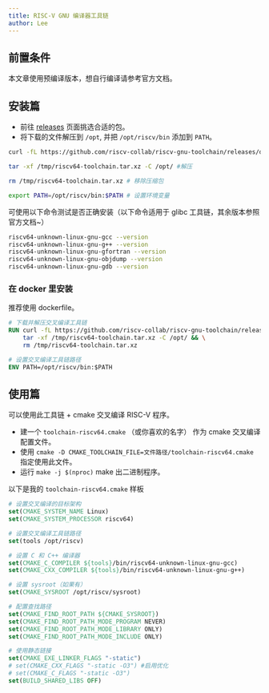 ```yaml
---
title: RISC-V GNU 编译器工具链
author: Lee
---
```


## 前置条件

本文章使用预编译版本，想自行编译请参考官方文档。

## 安装篇

- 前往 [releases](https://github.com/riscv-collab/riscv-gnu-toolchain/releases) 页面挑选合适的包。
- 将下载的文件解压到 `/opt`, 并把 `/opt/riscv/bin` 添加到 `PATH`。

```bash
curl -fL https://github.com/riscv-collab/riscv-gnu-toolchain/releases/download/2025.01.20/riscv64-glibc-ubuntu-22.04-gcc-nightly-2025.01.20-nightly.tar.xz -o /tmp/riscv64-toolchain.tar.xz # 下载

tar -xf /tmp/riscv64-toolchain.tar.xz -C /opt/ #解压

rm /tmp/riscv64-toolchain.tar.xz # 移除压缩包

export PATH=/opt/riscv/bin:$PATH # 设置环境变量
```

可使用以下命令测试是否正确安装（以下命令适用于 glibc 工具链，其余版本参照官方文档~）

```bash
riscv64-unknown-linux-gnu-gcc --version
riscv64-unknown-linux-gnu-g++ --version
riscv64-unknown-linux-gnu-gfortran --version
riscv64-unknown-linux-gnu-objdump --version
riscv64-unknown-linux-gnu-gdb --version
```

### 在 docker 里安装

推荐使用 dockerfile。

```dockerfile
# 下载并解压交叉编译工具链
RUN curl -fL https://github.com/riscv-collab/riscv-gnu-toolchain/releases/download/2025.01.20/riscv64-glibc-ubuntu-22.04-gcc-nightly-2025.01.20-nightly.tar.xz -o /tmp/riscv64-toolchain.tar.xz && \
    tar -xf /tmp/riscv64-toolchain.tar.xz -C /opt/ && \
    rm /tmp/riscv64-toolchain.tar.xz

# 设置交叉编译工具链路径
ENV PATH=/opt/riscv/bin:$PATH
```

## 使用篇

可以使用此工具链 + cmake 交叉编译 RISC-V 程序。

- 建一个 `toolchain-riscv64.cmake` （或你喜欢的名字） 作为 cmake 交叉编译配置文件。
- 使用 `cmake -D CMAKE_TOOLCHAIN_FILE=文件路径/toolchain-riscv64.cmake` 指定使用此文件。
- 运行 `make -j $(nproc)` make 出二进制程序。

以下是我的 `toolchain-riscv64.cmake` 样板

```cmake
# 设置交叉编译的目标架构
set(CMAKE_SYSTEM_NAME Linux)
set(CMAKE_SYSTEM_PROCESSOR riscv64)

# 设置交叉编译工具链路径
set(tools /opt/riscv)

# 设置 C 和 C++ 编译器
set(CMAKE_C_COMPILER ${tools}/bin/riscv64-unknown-linux-gnu-gcc)
set(CMAKE_CXX_COMPILER ${tools}/bin/riscv64-unknown-linux-gnu-g++)

# 设置 sysroot（如果有）
set(CMAKE_SYSROOT /opt/riscv/sysroot)

# 配置查找路径
set(CMAKE_FIND_ROOT_PATH ${CMAKE_SYSROOT})
set(CMAKE_FIND_ROOT_PATH_MODE_PROGRAM NEVER)
set(CMAKE_FIND_ROOT_PATH_MODE_LIBRARY ONLY)
set(CMAKE_FIND_ROOT_PATH_MODE_INCLUDE ONLY)

# 使用静态链接
set(CMAKE_EXE_LINKER_FLAGS "-static")
# set(CMAKE_CXX_FLAGS "-static -O3") #启用优化
# set(CMAKE_C_FLAGS "-static -O3")
set(BUILD_SHARED_LIBS OFF)
```
